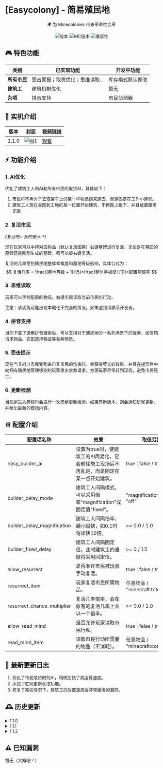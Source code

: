 # [Easycolony] - 简易殖民地

<div align="center">
  <p>🌍 为 Minecolonies 带来革命性变革</p>
  <div>
    <img src="https://img.shields.io/badge/版本-1.1.3-blue" alt="版本">
    <img src="https://img.shields.io/badge/Minecraft-1.20.1%20-green" alt="MC版本">
    <img src="https://img.shields.io/badge/殖民地版本-789%2B-yellowgreen" alt="兼容性">
  </div>
</div>

## 🎮 特色功能
| 类别       | 已实现功能                 | 开发中功能               |
|------------|---------------------------|-------------------------|
| **所有市民** | 受击警报；取货优化；思维读取... | 库存模式默认修改 |
| **建筑工** | 建筑机制优化      | 暂无 |
| **杂项** | 拼音支持 | 市民侦测器 |

## 🌌 实机介绍
| 版本                  | 封面                      | 视频链接               |
|---------------------------|---------------------------|------------------------|
| 1.1.0    | ![图1](https://i0.hdslb.com/bfs/archive/288aace63c67bcdeac39ec93a72583225711860e.jpg@672w_378h_1c_!web-search-common-cover.avif) | [观看](https://www.bilibili.com/video/BV1chNZeiEoD/?spm_id_from=333.337.search-card.all.click) |

## ⚡ 功能介绍

### 1. AI优化

优化了建筑工人的AI和所有市民的取货AI，具体如下：

1. 市民将不再为了去取架子上的某一样物品跑来跑去，而是固定在工作小屋旁。
2. 建筑工人现在会跑到工地的某一位置开始建筑，不再跑上跑下，并且放置距离无限

### 2. 复活市民

*~~(复活吧，我的爱人！)~~*

现在玩家可以手持对应物品（默认复活图腾）右键墓碑进行复活，无论是在墓园的墓碑还是刚刚生成的墓碑，都可以被右键复活。

复活的几率受到殖民地整体幸福度和墓地等级影响，具体公式为：
$$
复活几率 = \frac{(墓地等级 + 1)}{5}*\frac{整体幸福度}{10}*配置项倍率
$$
### 3. 思维读取

玩家可以手持配置的物品，右键市民读取当前市民的行动。

注意：该功能可能出现本地化不完全的情况，如果遇到请联系开发者。

### 4. 拼音支持

当你下载了通用拼音搜索后，可以支持对于殖民地的一系列场景下的搜索，如信箱请求物品、农田选择物品等各种场景。

### 5. 受击提示

现在当非战斗市民受到来自非市民的伤害时，会获得荧光的效果，并且在提示栏中向拥有殖民地管理级别的玩家发出求救请求，方便玩家尽早赶到现场，避免市民死亡。

### 6. 更新检测

 当玩家进入存档时会进行一次模组更新检测，如果有新版本，则会通知玩家更新，并给出最新的模组内容。

## ⚙ 配置介绍

| 配置项名称                  | 效果                                                         | 取值范围/默认值                         |
| --------------------------- | ------------------------------------------------------------ | --------------------------------------- |
| easy_builder_ai             | 设置为true时，使建筑工的AI简易化，它会前往施工现场后不再乱跑，而是固定在某一点开始建筑。 | true \| false / true                    |
| builder_delay_mode          | 建筑工人间隔模式，可以采用倍率"magnification"或固定值"fixed"。 | "magnification" \| "fixed" / "off"      |
| builder_delay_magnification | 建筑工人间隔倍率，越小越快，如0.1时将加快10倍。              | >= 0.0 / 1.0                            |
| builder_fixed_delay         | 建筑工人间隔固定值，此时建筑工的速度将采用固定值。           | >= 0 / 15                               |
| allow_resurrect             | 是否准许市民被玩家手动复活。                                 | true \| false / true                    |
| resurrect_item              | 玩家复活市民所需物品。                                       | 任意物品 / "minecraft:totem_of_undying" |
| resurrect_chance_multiplier | 复活几率倍率，会在原有的复活几率上乘以一个倍率。             | >= 0.0 / 1.0                            |
| allow_read_mind             | 是否允许玩家读取市民行动。                                   | true \| false / true                    |
| read_mind_item              | 读取市民行动所需要的物品（不消耗）。                         | 任意物品 / "minecraft:compass"          |

## 📜 最新更新日志

1. 优化了市民取货时的AI，稍微加快了其运算速度。
2. 添加了联网更新获取功能。
3. 修复了某些情况下，建筑工的放置速度会非常缓慢的漏洞。

## 🕰️ 历史更新
<details>
    <summary>1.1.0</summary>
    <p>1. 加入了更新日志。</p>
</details>

<details>
    <summary>1.1.1</summary>
    <p>1. 修复了有时市民没有货却不发布缺少物品请求的漏洞，他们不再会卡在“收集材料”这一步了。</p>
</details>

<details>
    <summary>1.1.2</summary>
    <p>1. 现在战斗学院骑士互相攻击等情况不再触发警报。</p>
    <p>2. 加强了对市民修改的兼容性。</p>
    <p>3. 加强了市民受击警报的兼容性。</p>
    <p>4. 现在战斗学院骑士互相攻击等情况不再触发警报。</p>
    <p>5. 现在触发市民受击警报时，会额外添加3s的荧光效果。</p>
</details>

## ⚠ 已知漏洞

暂无（大概吧？）